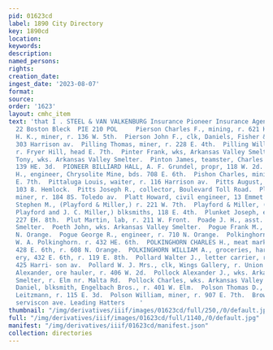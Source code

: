 ```yaml
---
pid: 01623cd
label: 1890 City Directory
key: 1890cd
location: 
keywords: 
description: 
named_persons: 
rights: 
creation_date: 
ingest_date: '2023-08-07'
format: 
source: 
order: '1623'
layout: cmhc_item
text: 'that I . STEEL & VAN VALKENBURG Insurance Pioneer Insurance Ageney, 21 and
  22 Boston Bleck  PIE 210 POL     Pierson Charles F., mining, r. 621 Harrison av.  Pierson
  H. K., miner, r. 136 W. 5th.  Pierson John F., clk, Daniels, Fisher & Smith, r.
  303 Harrison av.  Pilling Thomas, miner, r. 228 E. 4th.  Pilling William, miner,
  r. Fryer Hill, head E. 7th.  Pinter Frank, wks, Arkansas Valley Smelter.  Pinter
  Tony, wks. Arkansas Valley Smelter.  Pinton James, teamster, Charles Spencer, r.
  139 HE. 3d.  PIONEER BILLIARD HALL, A. F. Grundel, propr, 118 W. 2d.  Piper Johnson
  H., engineer, Chrysolite Mine, bds. 708 E. 6th.  Pishon Charles, mining, r. 224
  E. 7th.  Pittaluga Louis, waiter, r. 116 Harrison av.  Pitts August, biksmith, r.
  103 8. Hemlock.  Pitts Joseph R., collector, Boulevard Toll Road.  Plant Clay H.,
  miner, r. 184 8S. Toledo av.  Platt Howard, civil engineer, 13 Emmet Blk.  Playford
  Stephen M., (Playford & Miller,) r. 221 W. 7th.  Playford & Miller, (Stephen M.
  Playford and J. C. Miller,) blksmiths, 118 E. 4th.  Plunket Joseph, engineer, r.
  227 EH. 8th.  Plut Martin, lab, r. 211 W. Front.  Poade J. H., asst. assayer, American
  Smelter.  Poeth John, wks. Arkansas Valley Smelter.  Pogue Frank M., miner, r. 710
  N. Orange.  Pogue George R., engineer, r. 710 N. Orange.  Polkinghorn Alfred, elk,
  W. A. Polkinghorn. r. 432 HE. 6th.  POLKINGHORN CHARLES H., meat market and prodnce,
  428 E. 6th, r. 608 N. Orange.  POLKINGHORN WILLIAM A., groceries, hardware and crock-
  ery, 432 E. 6th, r. 119 E. 8th.  Pollard Walter J., letter carrier, r. 3 Union Blk,
  425 Harri- son av.  Pollard W. J. Mrs., clk, Wings Gallery, r. Union Blk.  Pollock
  Alexander, ore hauler, r. 406 W. 2d.  Pollock Alexander J., wks. Arkansas Valley
  Smelter, r. Elm nr. Malta Rd.  Pollock Charles, wks. Arkansas Valley Smelter.  Pollock
  Daniel, blksmith, Engelbach Bros., r. 401 W. Elm.  Polson Thomas D., blksmitb, Charles
  Leitzmann, r. 115 E. 3d.  Polson William, miner, r. 907 E. 7th.  Brown & Morgan,
  serviscon ave. Leading Hatters    '
thumbnail: "/img/derivatives/iiif/images/01623cd/full/250,/0/default.jpg"
full: "/img/derivatives/iiif/images/01623cd/full/1140,/0/default.jpg"
manifest: "/img/derivatives/iiif/01623cd/manifest.json"
collection: directories
---
```

